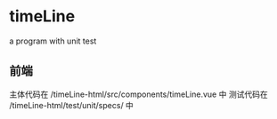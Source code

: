 # timeLine
a program with unit test

## 前端
主体代码在 /timeLine-html/src/components/timeLine.vue 中
测试代码在 /timeLine-html/test/unit/specs/ 中

